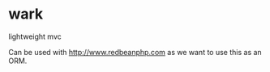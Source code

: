 wark
====

lightweight mvc

Can be used with http://www.redbeanphp.com as we want to use this as an ORM.
